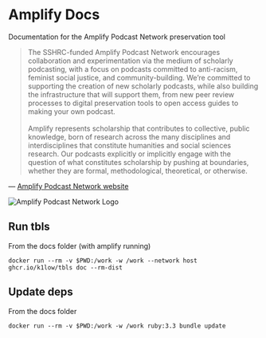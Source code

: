 # Amplify Docs

Documentation for the Amplify Podcast Network preservation tool


> The SSHRC-funded Amplify Podcast Network encourages collaboration and experimentation via the medium of scholarly podcasting, with a focus on podcasts committed to anti-racism, feminist social justice, and community-building. We’re committed to supporting the creation of new scholarly podcasts, while also building the infrastructure that will support them, from new peer review processes to digital preservation tools to open access guides to making your own podcast. <br/><br/>Amplify represents scholarship that contributes to collective, public knowledge, born of research across the many disciplines and interdisciplines that constitute humanities and social sciences research. Our podcasts explicitly or implicitly engage with the question of what constitutes scholarship by pushing at boundaries, whether they are formal, methodological, theoretical, or otherwise.

— [Amplify Podcast Network website](https://amplifypodcastnetwork.ca/about/)

![Amplify Podcast Network Logo](https://i0.wp.com/amplifypodcastnetwork.ca/wp-content/uploads/2022/05/Amplify-Final-Logo-1-copy-1-edited.png?fit=1200%2C1200&ssl=1&w=640 "Amplify Logo")


## Run tbls

From the docs folder (with amplify running)

    docker run --rm -v $PWD:/work -w /work --network host ghcr.io/k1low/tbls doc --rm-dist

## Update deps

From the docs folder

    docker run --rm -v $PWD:/work -w /work ruby:3.3 bundle update